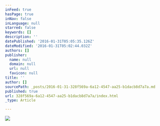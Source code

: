```yaml
---
inFeed: true
hasPage: true
inNav: false
inLanguage: null
starred: false
keywords: []
description: ''
datePublished: '2016-01-31T05:05:35.126Z'
dateModified: '2016-01-31T05:02:44.032Z'
authors: []
publisher:
  name: null
  domain: null
  url: null
  favicon: null
title: ''
author: []
sourcePath: _posts/2016-01-31-328f569a-6a12-4547-aa25-b1dacb8d7a7a.md
published: true
url: 328f569a-6a12-4547-aa25-b1dacb8d7a7a/index.html
_type: Article

---
```

![](https://the-grid-user-content.s3-us-west-2.amazonaws.com/bad6c028-044d-435a-921f-0b0ef71f6ebe.jpg)